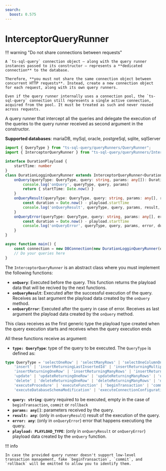 ```yaml
---
search:
  boost: 0.575
---
```

# InterceptorQueryRunner

!!! warning "Do not share connections between requests"

    A `ts-sql-query` connection object — along with the query runner instances passed to its constructor — represents a **dedicated connection** to the database.

    Therefore, **you must not share the same connection object between concurrent HTTP requests**. Instead, create a new connection object for each request, along with its own query runners.

    Even if the query runner internally uses a connection pool, the `ts-sql-query` connection still represents a single active connection, acquired from the pool. It must be treated as such and never reused across requests.

A query runner that intercept all the queries and delegate the execution of the queries to the query runner received as second argument in the constructor.

**Supported databases**: mariaDB, mySql, oracle, postgreSql, sqlite, sqlServer

```ts
import { QueryType } from "ts-sql-query/queryRunners/QueryRunner";
import { InterceptorQueryRunner } from "ts-sql-query/queryRunners/InterceptorQueryRunner";

interface DurationPlayload {
    startTime: number
}
class DurationLogginQueryRunner extends InterceptorQueryRunner<DurationPlayload> {
    onQuery(queryType: QueryType, query: string, params: any[]): DurationPlayload {
        console.log('onQuery', queryType, query, params)
        return { startTime: Date.now() }
    }
    onQueryResult(queryType: QueryType, query: string, params: any[], result: any, playload: DurationPlayload): void {
        const duration = Date.now() - playload.startTime
        console.log('onQueryResult', queryType, query, params, result, duration)
    }
    onQueryError(queryType: QueryType, query: string, params: any[], error: any, playload: DurationPlayload): void {
        const duration = Date.now() - playload.startTime
        console.log('onQueryError', queryType, query, params, error, duration)
    }
}

async function main() {
    const connection = new DBConnection(new DurationLogginQueryRunner(otherQueryRunner));
    // Do your queries here
}
```

The `InterceptorQueryRunner` is an abstract class where you must implement the following functions:

- **`onQuery`**: Executed before the query. This function returns the playload data that will be recived by the next functions.
- **`onQueryResult`**: Executed after the successful execution of the query. Receives as last argument the playload data created by the `onQuery` method.
- **`onQueryError`**: Executed after the query in case of error. Receives as last argument the playload data created by the `onQuery` method.

This class receives as the first generic type the playload type created when the query execution starts and receives when the query execution ends

All these functions receive as argument:

- **`type: QueryType`**: type of the query to be executed. The `QueryType` is defined as:

```ts
type QueryType = 'selectOneRow' | 'selectManyRows' | 'selectOneColumnOneRow' | 'selectOneColumnManyRows' |
    'insert' | 'insertReturningLastInsertedId' | 'insertReturningMultipleLastInsertedId' |
    'insertReturningOneRow' | 'insertReturningManyRows' | 'insertReturningOneColumnOneRow' | 'insertReturningOneColumnManyRows' |
    'update' | 'updateReturningOneRow' | 'updateReturningManyRows' | 'updateReturningOneColumnOneRow' | 'updateReturningOneColumnManyRows' |
    'delete' | 'deleteReturningOneRow' | 'deleteReturningManyRows' | 'deleteReturningOneColumnOneRow' | 'deleteReturningOneColumnManyRows' |
    'executeProcedure' | 'executeFunction' | 'beginTransaction' | 'commit' | 'rollback' | 
    'executeDatabaseSchemaModification' | 'executeConnectionConfiguration'
```

- **`query: string`**: query required to be executed, empty in the case of `beginTransaction`, `commit` or `rollback`
- **`params: any[]`**: parameters received by the query.
- **`result: any`**: (only in `onQueryResult`) result of the execution of the query.
- **`error: any`**: (only in `onQueryError`) error that happens executiong the query.
- **`playload: PLAYLOAD_TYPE`**:  (only in `onQueryResult` or `onQueryError`) playload data created by the `onQuery` function.

!!! info

    In case the provided query runner doesn't support low-level transaction management, fake `beginTransaction`, `commit`, and `rollback` will be emitted to allow you to identify them.
